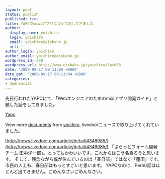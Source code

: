 ```yaml
---
layout: post
status: publish
published: true
title: YAPCでmixiアプリについて話してきました
author:
  display_name: yoichiro
  login: yoichiro
  email: yoichiro@eisbahn.jp
  url: ''
author_login: yoichiro
author_email: yoichiro@eisbahn.jp
wordpress_id: 658
wordpress_url: http://www.eisbahn.jp/yoichiro/?p=658
date: '2009-09-17 09:11:04 +0900'
date_gmt: '2009-09-17 00:11:04 +0900'
categories:
- OpenSocial
---
```


先日行われたYAPCにて、「Webエンジニアのためのmixiアプリ開発ガイド」と題した話をしてきました。

[Yapc](http://www.slideshare.net/yoichiro/yapc)

View more 
[documents](http://www.slideshare.net/) from 
[yoichiro](http://www.slideshare.net/yoichiro).
livedoorニュースで取り上げてくれていました。

[http://news.livedoor.com/article/detail/4348085/](http://news.livedoor.com/article/detail/4348085/)
「ぷらっとフォーム開発チーム 田中洋一郎」。とってもかわいいです。これからはこう名乗ろうと思います。
そして、残念ながら僕が住んでいるのは「春日部」ではなく「蓮田」です。市民の人工も、春日部はもっとすごいと思います。
YAPCなのに、Perlの話はほとんど出てきません。ごめんなさいごめんなさい。
